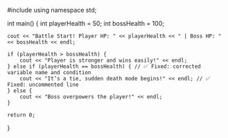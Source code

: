 #include <iostream>
using namespace std;

int main() {
    int playerHealth = 50;
    int bossHealth = 100;

    cout << "Battle Start! Player HP: " << playerHealth << " | Boss HP: " << bossHealth << endl;

    if (playerHealth > bossHealth) {
        cout << "Player is stronger and wins easily!" << endl;
    } else if (playerHealth == bossHealth) { // ✅ Fixed: corrected variable name and condition
        cout << "It’s a tie, sudden death mode begins!" << endl; // ✅ Fixed: uncommented line
    } else {
        cout << "Boss overpowers the player!" << endl;
    }

    return 0;
}

